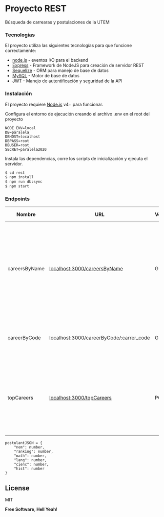 # Proyecto REST

Búsqueda de carrearas y postulaciones de la UTEM

### Tecnologías
El proyecto utiliza las siguientes tecnologías para que funcione correctamente:

* [node.js] - eventos I/O para el backend
* [Express] - Framework de NodeJS para creación de servidor REST
* [Sequelize] - ORM para manejo de base de datos
* [MySQL] - Motor de base de datos
* [JWT] - Manejo de autentificación y seguridad de la API

### Instalación

El proyecto requiere [Node.js](https://nodejs.org/) v4+ para funcionar.

Configura el entorno de ejecución creando el archivo .env en el root del proyecto

```
NODE_ENV=local
DB=paralela
DBHOST=localhost
DBPASS=root
DBUSER=root
SECRET=paralela2020
```

Instala las dependencias, corre los scripts de inicialización y ejecuta el servidor.

```sh
$ cd rest
$ npm install
$ npm run db:sync
$ npm start
```

### Endpoints


| Nombre        | URL                     | Verbo | Descripción | Query Params | Tipo | Body
| ---------     | ----------------------- | ----- | ----------- | -----| ---| ----|
| careersByName | [localhost:3000/careersByName][careersByName] | GET   | Consultar los puntajes de postulación para algunas (una o más) carreras en función de ciertos valores que pueden o no pueden estar presente. | careerNames | string[] | -
| careerByCode  | [localhost:3000/careerByCode/:carrer_code][careerByCode] | GET   | Consultar los puntajes de postulación para una carrera específica | code | number | -
| topCareers    | [localhost:3000/topCareers][topCareers] | POST  | Consultar en base a puntajes puntajes, las 10 carreras en las que   mejores opciones se tiene para postular a la Universidad. | - | - | postulant object {}

```
postulantJSON = {
    "nem": number,
    "ranking": number,
    "math": number,
    "lang": number,
    "cienc": number,
    "hist": number
}
```




## License

MIT

**Free Software, Hell Yeah!**

[//]: # "These are reference links used in the body of this note and get stripped out when the markdown processor does its job. There is no need to format nicely because it shouldn't be seen. Thanks SO - http://stackoverflow.com/questions/4823468/store-comments-in-markdown-syntax"
[dill]: https://github.com/joemccann/dillinger
[git-repo-url]: https://github.com/joemccann/dillinger.git
[john gruber]: http://daringfireball.net
[df1]: http://daringfireball.net/projects/markdown/
[markdown-it]: https://github.com/markdown-it/markdown-it
[ace editor]: http://ace.ajax.org
[node.js]: http://nodejs.org
[twitter bootstrap]: http://twitter.github.com/bootstrap/
[jquery]: http://jquery.com
[@tjholowaychuk]: http://twitter.com/tjholowaychuk
[express]: http://expressjs.com
[angularjs]: http://angularjs.org
[gulp]: http://gulpjs.com
[careersByName]: http://localhost:3000/careersByName
[careerByCode]: http://localhost:3000/careerByCode/21041
[topCareers]: http://localhost:3000/topCareers
[plod]: https://github.com/joemccann/dillinger/tree/master/plugins/onedrive/README.md
[plme]: https://github.com/joemccann/dillinger/tree/master/plugins/medium/README.md
[plga]: https://github.com/RahulHP/dillinger/blob/master/plugins/googleanalytics/README.md
[Sequelize]: https://sequelize.org/
[MySQL]: https://www.mysql.com/
[JWT]: https://jwt.io/
